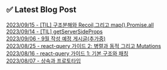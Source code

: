 
## ✅ Latest Blog Post

[2023/09/15 - [TIL] 구조분해와 Recoil,그리고 map(),Promise.all](https://kjk5.tistory.com/79) <br/>
[2023/09/14 - [TIL] getServerSideProps](https://kjk5.tistory.com/78) <br/>
[2023/09/06 - 9월 작성 예정 게시글(추가중)](https://kjk5.tistory.com/77) <br/>
[2023/08/25 - react-query 가이드 2: 병렬과 동적 그리고 Mutations](https://kjk5.tistory.com/76) <br/>
[2023/08/16 - react-query 가이드 1: 기본 구조와 패칭](https://kjk5.tistory.com/75) <br/>
[2023/08/07 - 상속과 프로토타입](https://kjk5.tistory.com/74) <br/>
